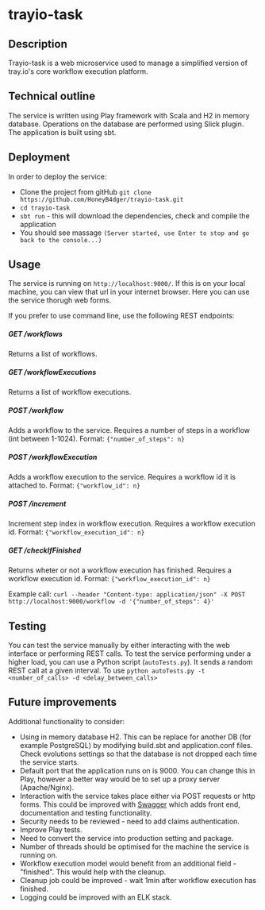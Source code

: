 # trayio-task


## Description
Trayio-task is a web microservice used to manage a simplified version of tray.io's core workflow execution platform.


## Technical outline
The service is written using Play framework with Scala and H2 in memory database. Operations on the database are performed using Slick plugin. The application is built using sbt.


## Deployment
In order to deploy the service:

* Clone the project from gitHub `git clone https://github.com/HoneyB4dger/trayio-task.git`
* `cd trayio-task`
* `sbt run` - this will download the dependencies, check and compile the application
* You should see massage `(Server started, use Enter to stop and go back to the console...)`


## Usage
The service is running on `http://localhost:9000/`. If this is on your local machine, you can view that url in your internet browser. Here you can use the service thorugh web forms.

If you prefer to use command line, use the following REST endpoints:

##### GET /workflows
Returns a list of workflows.

##### GET /workflowExecutions
Returns a list of workflow executions.

##### POST /workflow
Adds a workflow to the service. Requires a number of steps in a workflow (int between 1-1024).
Format: `{"number_of_steps": n}`

##### POST /workflowExecution
Adds a workflow execution to the service. Requires a workflow id it is attached to.
Format: `{"workflow_id": n}`

##### POST /increment
Increment step index in workflow execution. Requires a workflow execution id.
Format: `{"workflow_execution_id": n}`

##### GET /checkIfFinished
Returns wheter or not a workflow execution has finished. Requires a workflow execution id.
Format: `{"workflow_execution_id": n}`


Example call:
`curl --header "Content-type: application/json" -X POST http://localhost:9000/workflow -d '{"number_of_steps": 4}'`


## Testing
You can test the service manually by either interacting with the web interface or performing REST calls. To test the service performing under a higher load, you can use a Python script (`autoTests.py`). It sends a random REST call at a given interval. To use `python autoTests.py -t <number_of_calls> -d <delay_between_calls>`



## Future improvements

Additional functionality to consider:

* Using in memory database H2. This can be replace for another DB (for example PostgreSQL) by modifying build.sbt and application.conf files. Check evolutions settings so that the database is not dropped each time the service starts.
* Default port that the application runs on is 9000. You can change this in Play, however a better way would be to set up a proxy server (Apache/Nginx).
* Interaction with the service takes place either via POST requests or http forms. This could be improved with [Swagger](https://github.com/swagger-api/swagger-codegen) which adds front end, documentation and testing functionality.
* Security needs to be reviewed - need to add claims authentication.
* Improve Play tests.
* Need to convert the service into production setting and package.
* Number of threads should be optimised for the machine the service is running on. 
* Workflow execution model would benefit from an additional field - "finished". This would help with the cleanup.
* Cleanup job could be improved - wait 1min after workflow execution has finished.
* Logging could be improved with an ELK stack.


